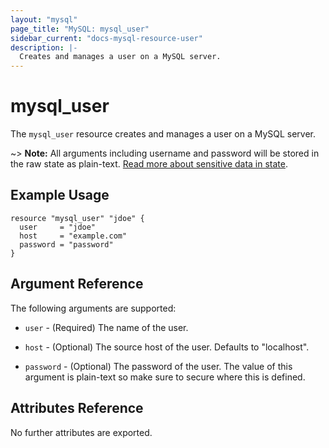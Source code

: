 ```yaml
---
layout: "mysql"
page_title: "MySQL: mysql_user"
sidebar_current: "docs-mysql-resource-user"
description: |-
  Creates and manages a user on a MySQL server.
---
```


# mysql\_user

The ``mysql_user`` resource creates and manages a user on a MySQL
server.

~> **Note:** All arguments including username and password will be stored in the raw state as plain-text.
[Read more about sensitive data in state](docs/state/sensitive-data.html).

## Example Usage

```hcl
resource "mysql_user" "jdoe" {
  user     = "jdoe"
  host     = "example.com"
  password = "password"
}
```

## Argument Reference

The following arguments are supported:

* `user` - (Required) The name of the user.

* `host` - (Optional) The source host of the user. Defaults to "localhost".

* `password` - (Optional) The password of the user. The value of this
  argument is plain-text so make sure to secure where this is defined.

## Attributes Reference

No further attributes are exported.
